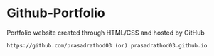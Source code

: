 # Github-Portfolio
Portfolio website created through HTML/CSS and hosted by GitHub
```
https://github.com/prasadrathod03 (or) prasadrathod03.github.io

